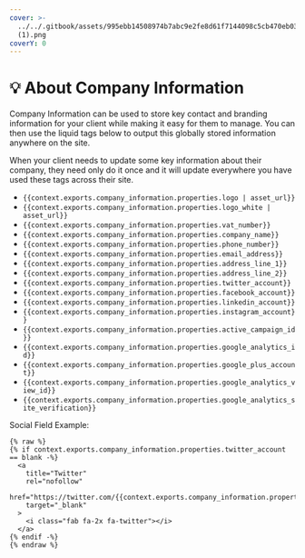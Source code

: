 ```yaml
---
cover: >-
  ../../.gitbook/assets/995ebb14508974b7abc9e2fe8d61f7144098c5cb470eb039859264b82f914fa2cmscompany_1nf3ghd
  (1).png
coverY: 0
---
```


# 💡 About Company Information

Company Information can be used to store key contact and branding information for your client while making it easy for them to manage. You can then use the liquid tags below to output this globally stored information anywhere on the site.

When your client needs to update some key information about their company, they need only do it once and it will update everywhere you have used these tags across their site.

* `{{context.exports.company_information.properties.logo | asset_url}}`
* `{{context.exports.company_information.properties.logo_white | asset_url}}`
* `{{context.exports.company_information.properties.vat_number}}`
* `{{context.exports.company_information.properties.company_name}}`
* `{{context.exports.company_information.properties.phone_number}}`
* `{{context.exports.company_information.properties.email_address}}`
* `{{context.exports.company_information.properties.address_line_1}}`
* `{{context.exports.company_information.properties.address_line_2}}`
* `{{context.exports.company_information.properties.twitter_account}}`
* `{{context.exports.company_information.properties.facebook_account}}`
* `{{context.exports.company_information.properties.linkedin_account}}`
* `{{context.exports.company_information.properties.instagram_account}}`
* `{{context.exports.company_information.properties.active_campaign_id}}`
* `{{context.exports.company_information.properties.google_analytics_id}}`
* `{{context.exports.company_information.properties.google_plus_account}}`
* `{{context.exports.company_information.properties.google_analytics_view_id}}`
* `{{context.exports.company_information.properties.google_analytics_site_verification}}`

Social Field Example:

```liquid
{% raw %}
{% if context.exports.company_information.properties.twitter_account == blank -%}
  <a 
    title="Twitter"
    rel="nofollow"
    href="https://twitter.com/{{context.exports.company_information.properties.twitter_account}}"
    target="_blank"
  >
    <i class="fab fa-2x fa-twitter"></i>
  </a>
{% endif -%}
{% endraw %}
```
